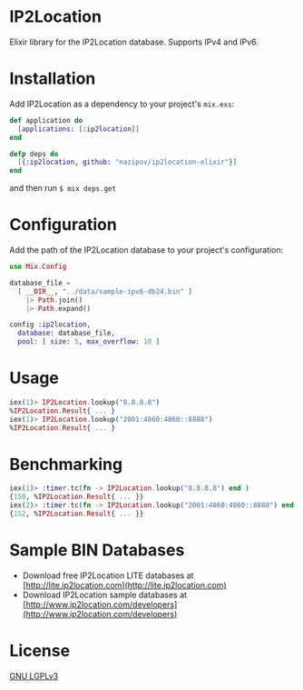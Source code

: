 # IP2Location

Elixir library for the IP2Location database. Supports IPv4 and IPv6.

# Installation

Add IP2Location as a dependency to your project's `mix.exs`:

```elixir
def application do
  [applications: [:ip2location]]
end

defp deps do
  [{:ip2location, github: "nazipov/ip2location-elixir"}]
end
```

and then run `$ mix deps.get`

# Configuration

Add the path of the IP2Location database to your project's configuration:

```elixir
use Mix.Config

database_file =
  [ __DIR__, "../data/sample-ipv6-db24.bin" ]
    |> Path.join()
    |> Path.expand()

config :ip2location,
  database: database_file,
  pool: [ size: 5, max_overflow: 10 ]
```

# Usage

```elixir
iex(1)> IP2Location.lookup("8.8.8.8")
%IP2Location.Result{ ... }
iex(1)> IP2Location.lookup("2001:4860:4860::8888")
%IP2Location.Result{ ... }
```

# Benchmarking

```elixir
iex(1)> :timer.tc(fn -> IP2Location.lookup("8.8.8.8") end )
{150, %IP2Location.Result{ ... }}
iex(2)> :timer.tc(fn -> IP2Location.lookup("2001:4860:4860::8888") end )
{152, %IP2Location.Result{ ... }}
```

# Sample BIN Databases

* Download free IP2Location LITE databases at [http://lite.ip2location.com](http://lite.ip2location.com)  
* Download IP2Location sample databases at [http://www.ip2location.com/developers](http://www.ip2location.com/developers)

# License

[GNU LGPLv3](http://www.gnu.org/licenses/lgpl-3.0.html)